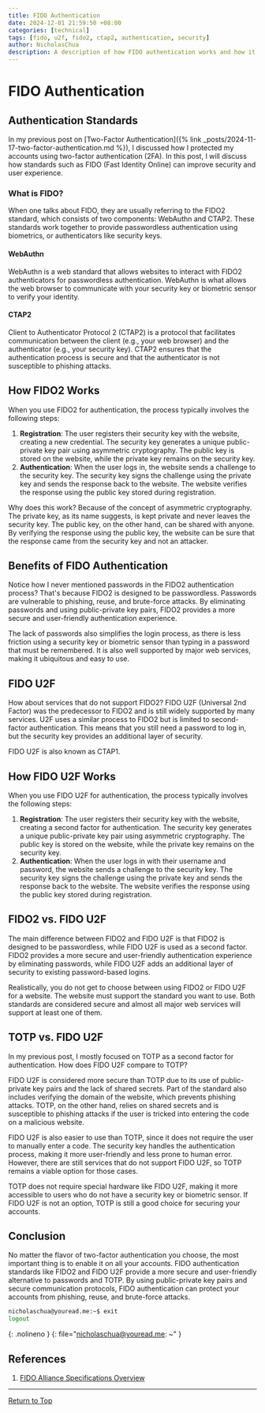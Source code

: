 ```yaml
---
title: FIDO Authentication
date: 2024-12-01 21:59:50 +08:00
categories: [technical]
tags: [fido, u2f, fido2, ctap2, authentication, security]
author: NicholasChua
description: A description of how FIDO authentication works and how it can improve security
---
```


# FIDO Authentication

## Authentication Standards

In my previous post on [Two-Factor Authentication]({% link _posts/2024-11-17-two-factor-authentication.md %}), I discussed how I protected my accounts using two-factor authentication (2FA). In this post, I will discuss how standards such as FIDO (Fast Identity Online) can improve security and user experience.

### What is FIDO?

When one talks about FIDO, they are usually referring to the FIDO2 standard, which consists of two components: WebAuthn and CTAP2. These standards work together to provide passwordless authentication using biometrics, or authenticators like security keys.

#### WebAuthn

WebAuthn is a web standard that allows websites to interact with FIDO2 authenticators for passwordless authentication. WebAuthn is what allows the web browser to communicate with your security key or biometric sensor to verify your identity.

#### CTAP2

Client to Authenticator Protocol 2 (CTAP2) is a protocol that facilitates communication between the client (e.g., your web browser) and the authenticator (e.g., your security key). CTAP2 ensures that the authentication process is secure and that the authenticator is not susceptible to phishing attacks.

## How FIDO2 Works

When you use FIDO2 for authentication, the process typically involves the following steps:

1. **Registration**: The user registers their security key with the website, creating a new credential. The security key generates a unique public-private key pair using asymmetric cryptography. The public key is stored on the website, while the private key remains on the security key.
2. **Authentication**: When the user logs in, the website sends a challenge to the security key. The security key signs the challenge using the private key and sends the response back to the website. The website verifies the response using the public key stored during registration.

Why does this work? Because of the concept of asymmetric cryptography. The private key, as its name suggests, is kept private and never leaves the security key. The public key, on the other hand, can be shared with anyone. By verifying the response using the public key, the website can be sure that the response came from the security key and not an attacker.

## Benefits of FIDO Authentication

Notice how I never mentioned passwords in the FIDO2 authentication process? That's because FIDO2 is designed to be passwordless. Passwords are vulnerable to phishing, reuse, and brute-force attacks. By eliminating passwords and using public-private key pairs, FIDO2 provides a more secure and user-friendly authentication experience.

The lack of passwords also simplifies the login process, as there is less friction using a security key or biometric sensor than typing in a password that must be remembered. It is also well supported by major web services, making it ubiquitous and easy to use.

## FIDO U2F

How about services that do not support FIDO2? FIDO U2F (Universal 2nd Factor) was the predecessor to FIDO2 and is still widely supported by many services. U2F uses a similar process to FIDO2 but is limited to second-factor authentication. This means that you still need a password to log in, but the security key provides an additional layer of security.

FIDO U2F is also known as CTAP1.

## How FIDO U2F Works

When you use FIDO U2F for authentication, the process typically involves the following steps:

1. **Registration**: The user registers their security key with the website, creating a second factor for authentication. The security key generates a unique public-private key pair using asymmetric cryptography. The public key is stored on the website, while the private key remains on the security key.
2. **Authentication**: When the user logs in with their username and password, the website sends a challenge to the security key. The security key signs the challenge using the private key and sends the response back to the website. The website verifies the response using the public key stored during registration.

## FIDO2 vs. FIDO U2F

The main difference between FIDO2 and FIDO U2F is that FIDO2 is designed to be passwordless, while FIDO U2F is used as a second factor. FIDO2 provides a more secure and user-friendly authentication experience by eliminating passwords, while FIDO U2F adds an additional layer of security to existing password-based logins.

Realistically, you do not get to choose between using FIDO2 or FIDO U2F for a website. The website must support the standard you want to use. Both standards are considered secure and almost all major web services will support at least one of them.

## TOTP vs. FIDO U2F

In my previous post, I mostly focused on TOTP as a second factor for authentication. How does FIDO U2F compare to TOTP?

FIDO U2F is considered more secure than TOTP due to its use of public-private key pairs and the lack of shared secrets. Part of the standard also includes verifying the domain of the website, which prevents phishing attacks. TOTP, on the other hand, relies on shared secrets and is susceptible to phishing attacks if the user is tricked into entering the code on a malicious website.

FIDO U2F is also easier to use than TOTP, since it does not require the user to manually enter a code. The security key handles the authentication process, making it more user-friendly and less prone to human error. However, there are still services that do not support FIDO U2F, so TOTP remains a viable option for those cases.

TOTP does not require special hardware like FIDO U2F, making it more accessible to users who do not have a security key or biometric sensor. If FIDO U2F is not an option, TOTP is still a good choice for securing your accounts.

## Conclusion

No matter the flavor of two-factor authentication you choose, the most important thing is to enable it on all your accounts. FIDO authentication standards like FIDO2 and FIDO U2F provide a more secure and user-friendly alternative to passwords and TOTP. By using public-private key pairs and secure communication protocols, FIDO authentication can protect your accounts from phishing, reuse, and brute-force attacks.

```bash
nicholaschua@youread.me:~$ exit
logout
```
{: .nolineno }
{: file="nicholaschua@youread.me: ~" }

## References

1. [FIDO Alliance Specifications Overview][1]

[1]: https://fidoalliance.org/specifications/

---
[Return to Top](#fido-authentication)